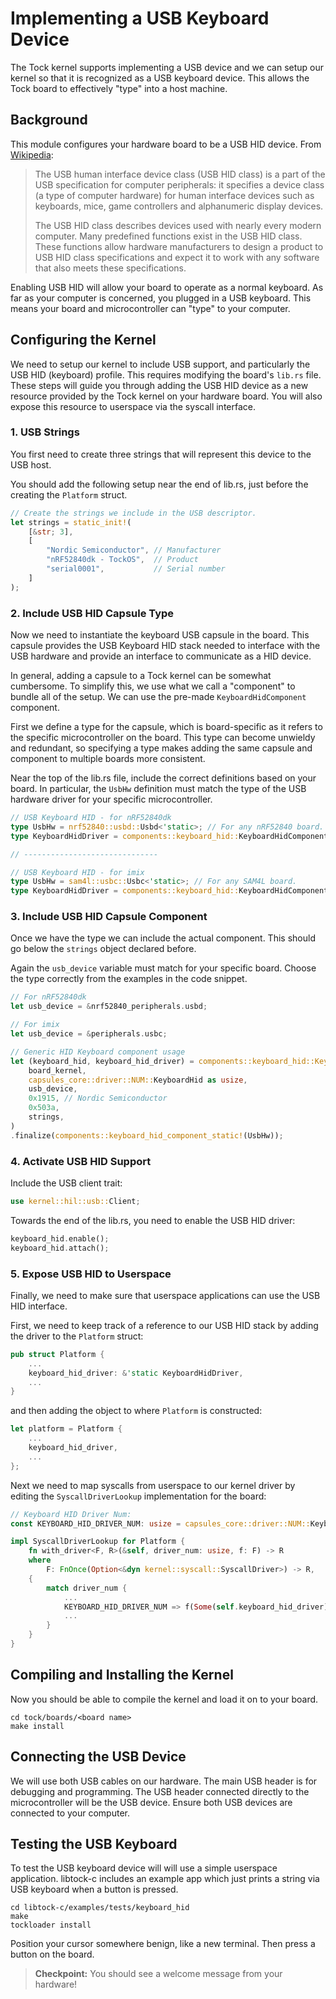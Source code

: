 # Implementing a USB Keyboard Device

The Tock kernel supports implementing a USB device and we can setup our kernel
so that it is recognized as a USB keyboard device. This allows the Tock board
to effectively "type" into a host machine.

## Background

This module configures your hardware board to be a USB HID device. From
[Wikipedia](https://en.wikipedia.org/wiki/USB_human_interface_device_class):

> The USB human interface device class (USB HID class) is a part of the USB
> specification for computer peripherals: it specifies a device class (a type of
> computer hardware) for human interface devices such as keyboards, mice, game
> controllers and alphanumeric display devices.
>
> The USB HID class describes devices used with nearly every modern computer.
> Many predefined functions exist in the USB HID class. These functions allow
> hardware manufacturers to design a product to USB HID class specifications and
> expect it to work with any software that also meets these specifications.

Enabling USB HID will allow your board to operate as a normal keyboard. As far
as your computer is concerned, you plugged in a USB keyboard. This means your
board and microcontroller can "type" to your computer.

## Configuring the Kernel

We need to setup our kernel to include USB support, and particularly the USB HID
(keyboard) profile. This requires modifying the board's `lib.rs` file. These
steps will guide you through adding the USB HID device as a new resource
provided by the Tock kernel on your hardware board. You will also expose this
resource to userspace via the syscall interface.

### 1. USB Strings

You first need to create three strings that will represent this device to the
USB host.

You should add the following setup near the end of lib.rs, just before the
creating the `Platform` struct.

```rust
// Create the strings we include in the USB descriptor.
let strings = static_init!(
    [&str; 3],
    [
        "Nordic Semiconductor", // Manufacturer
        "nRF52840dk - TockOS",  // Product
        "serial0001",           // Serial number
    ]
);
```

### 2. Include USB HID Capsule Type

Now we need to instantiate the keyboard USB capsule in the board. This capsule
provides the USB Keyboard HID stack needed to interface with the USB hardware
and provide an interface to communicate as a HID device.

In general, adding a capsule to a Tock kernel can be somewhat cumbersome. To
simplify this, we use what we call a "component" to bundle all of the setup. We
can use the pre-made `KeyboardHidComponent` component.

First we define a type for the capsule, which is board-specific as it refers to
the specific microcontroller on the board. This type can become unwieldy and
redundant, so specifying a type makes adding the same capsule and component to
multiple boards more consistent.

Near the top of the lib.rs file, include the correct definitions based on your
board. In particular, the `UsbHw` definition must match the type of the USB
hardware driver for your specific microcontroller.

```rust
// USB Keyboard HID - for nRF52840dk
type UsbHw = nrf52840::usbd::Usbd<'static>; // For any nRF52840 board.
type KeyboardHidDriver = components::keyboard_hid::KeyboardHidComponentType<UsbHw>;

// ------------------------------

// USB Keyboard HID - for imix
type UsbHw = sam4l::usbc::Usbc<'static>; // For any SAM4L board.
type KeyboardHidDriver = components::keyboard_hid::KeyboardHidComponentType<UsbHw>;
```

### 3. Include USB HID Capsule Component

Once we have the type we can include the actual component. This should go below
the `strings` object declared before.

Again the `usb_device` variable must match for your specific board. Choose the
type correctly from the examples in the code snippet.

```rust
// For nRF52840dk
let usb_device = &nrf52840_peripherals.usbd;

// For imix
let usb_device = &peripherals.usbc;

// Generic HID Keyboard component usage
let (keyboard_hid, keyboard_hid_driver) = components::keyboard_hid::KeyboardHidComponent::new(
    board_kernel,
    capsules_core::driver::NUM::KeyboardHid as usize,
    usb_device,
    0x1915, // Nordic Semiconductor
    0x503a,
    strings,
)
.finalize(components::keyboard_hid_component_static!(UsbHw));
```

### 4. Activate USB HID Support

Include the USB client trait:

```rust
use kernel::hil::usb::Client;
```

Towards the end of the lib.rs, you need to enable the USB HID driver:

```rust
keyboard_hid.enable();
keyboard_hid.attach();
```

### 5. Expose USB HID to Userspace

Finally, we need to make sure that userspace applications can use the USB HID
interface.

First, we need to keep track of a reference to our USB HID stack by adding the
driver to the `Platform` struct:

```rust
pub struct Platform {
	...
	keyboard_hid_driver: &'static KeyboardHidDriver,
    ...
}
```

and then adding the object to where `Platform` is constructed:

```rust
let platform = Platform {
    ...
    keyboard_hid_driver,
    ...
};
```

Next we need to map syscalls from userspace to our kernel driver by editing the
`SyscallDriverLookup` implementation for the board:

```rust
// Keyboard HID Driver Num:
const KEYBOARD_HID_DRIVER_NUM: usize = capsules_core::driver::NUM::KeyboardHid as usize;

impl SyscallDriverLookup for Platform {
    fn with_driver<F, R>(&self, driver_num: usize, f: F) -> R
    where
        F: FnOnce(Option<&dyn kernel::syscall::SyscallDriver>) -> R,
    {
        match driver_num {
            ...
            KEYBOARD_HID_DRIVER_NUM => f(Some(self.keyboard_hid_driver)),
            ...
        }
    }
}
```

## Compiling and Installing the Kernel

Now you should be able to compile the kernel and load it on to your board.

```
cd tock/boards/<board name>
make install
```

## Connecting the USB Device

We will use both USB cables on our hardware. The main USB header is for
debugging and programming. The USB header connected directly to the
microcontroller will be the USB device. Ensure both USB devices are connected to
your computer.

## Testing the USB Keyboard

To test the USB keyboard device will will use a simple userspace application.
libtock-c includes an example app which just prints a string via USB keyboard
when a button is pressed.

```
cd libtock-c/examples/tests/keyboard_hid
make
tockloader install
```

Position your cursor somewhere benign, like a new terminal. Then press a button
on the board.

> **Checkpoint:** You should see a welcome message from your hardware!
